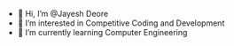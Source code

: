- 👋 Hi, I’m @Jayesh Deore
- 👀 I’m interested in Competitive Coding and Development 
- 🌱 I’m currently learning Computer Engineering 


<!---
JayDeore/JayDeore is a ✨ special ✨ repository because its `README.md` (this file) appears on your GitHub profile.
You can click the Preview link to take a look at your changes.
--->
